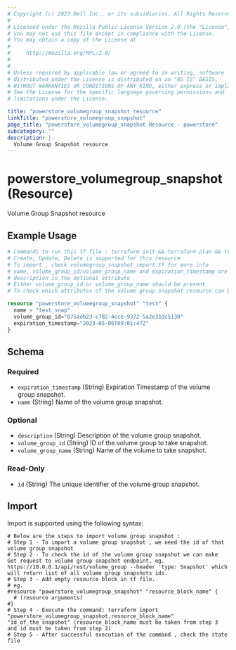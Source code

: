 ```yaml
---
# Copyright (c) 2023 Dell Inc., or its subsidiaries. All Rights Reserved.
# 
# Licensed under the Mozilla Public License Version 2.0 (the "License");
# you may not use this file except in compliance with the License.
# You may obtain a copy of the License at
# 
#     http://mozilla.org/MPL/2.0/
# 
# 
# Unless required by applicable law or agreed to in writing, software
# distributed under the License is distributed on an "AS IS" BASIS,
# WITHOUT WARRANTIES OR CONDITIONS OF ANY KIND, either express or implied.
# See the License for the specific language governing permissions and
# limitations under the License.

title: "powerstore_volumegroup_snapshot resource"
linkTitle: "powerstore_volumegroup_snapshot"
page_title: "powerstore_volumegroup_snapshot Resource - powerstore"
subcategory: ""
description: |-
  Volume Group Snapshot resource
---
```


# powerstore_volumegroup_snapshot (Resource)

Volume Group Snapshot resource


## Example Usage

```terraform
# Commands to run this tf file : terraform init && terraform plan && terraform apply
# Create, Update, Delete is supported for this resource
# To import , check volumegroup_snapshot_import.tf for more info
# name, volume_group_id/volume_group_name and expiration_timestamp are the required attributes to create and update
# description is the optional attribute
# Either volume_group_id or volume_group_name should be present.
# To check which attributes of the volume group snapshot resource can be updated, please refer Product Guide in the documentation

resource "powerstore_volumegroup_snapshot" "test" {
  name = "test_snap"
  volume_group_id="075aeb23-c782-4cce-9372-5a2e31dc5138"
  expiration_timestamp="2023-05-06T09:01:47Z"
}
```

<!-- schema generated by tfplugindocs -->
## Schema

### Required

- `expiration_timestamp` (String) Expiration Timestamp of the volume group snapshot.
- `name` (String) Name of the volume group snapshot.

### Optional

- `description` (String) Description of the volume group snapshot.
- `volume_group_id` (String) ID of the volume group to take snapshot.
- `volume_group_name` (String) Name of the volume to take snapshot.

### Read-Only

- `id` (String) The unique identifier of the volume group snapshot.

## Import

Import is supported using the following syntax:

```shell
# Below are the steps to import volume group snapshot :
# Step 1 - To import a volume group snapshot , we need the id of that volume group snapshot
# Step 2 - To check the id of the volume group snapshot we can make Get request to volume group snapshot endpoint. eg. https://10.0.0.1/api/rest/volume_group --header 'type: Snapshot' which will return list of all volume group snapshots ids.
# Step 3 - Add empty resource block in tf file.
# eg.
#resource "powerstore_volumegroup_snapshot" "resource_block_name" {
  # (resource arguments)
#}
# Step 4 - Execute the command: terraform import "powerstore_volumegroup_snapshot.resource_block_name" "id_of_the_snapshot" (resource_block_name must be taken from step 3 and id must be taken from step 2)
# Step 5 - After successful execution of the command , check the state file
```